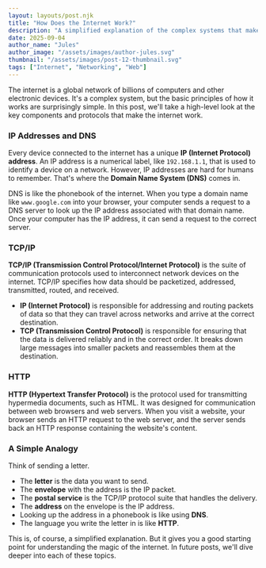 ```yaml
---
layout: layouts/post.njk
title: "How Does the Internet Work?"
description: "A simplified explanation of the complex systems that make up the internet, from DNS and IP addresses to TCP/IP and HTTP."
date: 2025-09-04
author_name: "Jules"
author_image: "/assets/images/author-jules.svg"
thumbnail: "/assets/images/post-12-thumbnail.svg"
tags: ["Internet", "Networking", "Web"]
---
```


The internet is a global network of billions of computers and other electronic devices. It's a complex system, but the basic principles of how it works are surprisingly simple. In this post, we'll take a high-level look at the key components and protocols that make the internet work.

### IP Addresses and DNS

Every device connected to the internet has a unique **IP (Internet Protocol) address**. An IP address is a numerical label, like `192.168.1.1`, that is used to identify a device on a network. However, IP addresses are hard for humans to remember. That's where the **Domain Name System (DNS)** comes in.

DNS is like the phonebook of the internet. When you type a domain name like `www.google.com` into your browser, your computer sends a request to a DNS server to look up the IP address associated with that domain name. Once your computer has the IP address, it can send a request to the correct server.

### TCP/IP

**TCP/IP (Transmission Control Protocol/Internet Protocol)** is the suite of communication protocols used to interconnect network devices on the internet. TCP/IP specifies how data should be packetized, addressed, transmitted, routed, and received.

- **IP (Internet Protocol)** is responsible for addressing and routing packets of data so that they can travel across networks and arrive at the correct destination.
- **TCP (Transmission Control Protocol)** is responsible for ensuring that the data is delivered reliably and in the correct order. It breaks down large messages into smaller packets and reassembles them at the destination.

### HTTP

**HTTP (Hypertext Transfer Protocol)** is the protocol used for transmitting hypermedia documents, such as HTML. It was designed for communication between web browsers and web servers. When you visit a website, your browser sends an HTTP request to the web server, and the server sends back an HTTP response containing the website's content.

### A Simple Analogy

Think of sending a letter.
- The **letter** is the data you want to send.
- The **envelope** with the address is the IP packet.
- The **postal service** is the TCP/IP protocol suite that handles the delivery.
- The **address** on the envelope is the IP address.
- Looking up the address in a phonebook is like using **DNS**.
- The language you write the letter in is like **HTTP**.

This is, of course, a simplified explanation. But it gives you a good starting point for understanding the magic of the internet. In future posts, we'll dive deeper into each of these topics.
